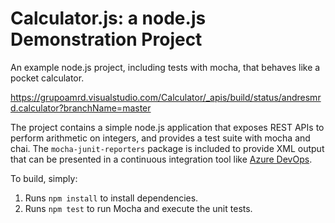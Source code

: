 Calculator.js: a node.js Demonstration Project
==============================================
An example node.js project, including tests with mocha, that behaves like a pocket calculator.

https://grupoamrd.visualstudio.com/Calculator/_apis/build/status/andresmrd.calculator?branchName=master

The project contains a simple node.js application that exposes REST APIs
to perform arithmetic on integers, and provides a test suite with mocha
and chai.  The `mocha-junit-reporters` package is included to provide XML
output that can be presented in a continuous integration tool like
[Azure DevOps](https://azure.com/devops).

To build, simply:

1. Runs `npm install` to install dependencies.
2. Runs `npm test` to run Mocha and execute the unit tests.

